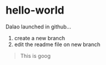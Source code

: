 # hello-world
Dalao launched in github...

1. create a new branch
2. edit the readme file on new branch

> This is goog
